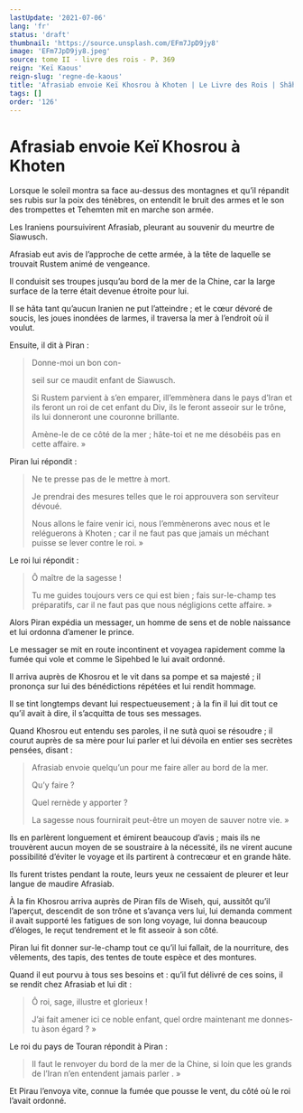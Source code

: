 ```yaml
---
lastUpdate: '2021-07-06'
lang: 'fr'
status: 'draft'
thumbnail: 'https://source.unsplash.com/EFm7JpD9jy8'
image: 'EFm7JpD9jy8.jpeg'
source: tome II - livre des rois - P. 369
reign: 'Keï Kaous'
reign-slug: 'regne-de-kaous'
title: 'Afrasiab envoie Keï Khosrou à Khoten | Le Livre des Rois | Shâhnâmeh'
tags: []
order: '126'
---
```


<!-- LTeX: language=fr -->

# Afrasiab envoie Keï Khosrou à Khoten

Lorsque le soleil montra sa face au-dessus des montagnes et qu’il répandit ses rubis sur la poix des ténèbres, on entendit le bruit des armes et le son des trompettes et Tehemten mit en marche son armée.

Les Iraniens poursuivirent Afrasiab, pleurant au souvenir du meurtre de Siawusch.

Afrasiab eut avis de l’approche de cette armée, à la tête de laquelle se trouvait Rustem animé de vengeance.

Il conduisit ses troupes jusqu’au bord de la mer de la Chine, car la large surface de la terre était devenue étroite pour lui.

Il se hâta tant qu’aucun Iranien ne put l’atteindre ; et le cœur dévoré de soucis, les joues inondées de larmes, il traversa la mer à l’endroit où il voulut.

Ensuite, il dit à Piran :

> Donne-moi un bon con-
>
> seil sur ce maudit enfant de Siawusch.
>
> Si Rustem parvient à s’en emparer, ill’emmènera dans le pays d’Iran et ils feront un roi de cet enfant du Div, ils le feront asseoir sur le trône, ils lui donneront une couronne brillante.
>
> Amène-le de ce côté de la mer ; hâte-toi et ne me désobéis pas en cette affaire. »

Piran lui répondit :

> Ne te presse pas de le mettre à mort.
>
> Je prendrai des mesures telles que le roi approuvera son serviteur dévoué.
>
> Nous allons le faire venir ici, nous I’emmènerons avec nous et le reléguerons à Khoten ; car il ne faut pas que jamais un méchant puisse se lever contre le roi. »

Le roi lui répondit :

> Ô maître de la sagesse !
>
> Tu me guides toujours vers ce qui est bien ; fais sur-le-champ tes préparatifs, car il ne faut pas que nous négligions cette affaire. »

Alors Piran expédia un messager, un homme de sens et de noble naissance et lui ordonna d’amener le prince.

Le messager se mit en route incontinent et voyagea rapidement comme la fumée qui vole et comme le Sipehbed le lui avait ordonné.

Il arriva auprès de Khosrou et le vit dans sa pompe et sa majesté ; il prononça sur lui des bénédictions répétées et lui rendit hommage.

Il se tint longtemps devant lui respectueusement ; à la fin il lui dit tout ce qu’il avait à dire, il s’acquitta de tous ses messages.

Quand Khosrou eut entendu ses paroles, il ne sutà quoi se résoudre ; il courut auprès de sa mère pour lui parler et lui dévoila en entier ses secrètes pensées, disant :

> Afrasiab envoie quelqu’un pour me faire aller au bord de la mer.
>
> Qu’y faire ?
>
> Quel rernède y apporter ?
>
> La sagesse nous fournirait peut-être un moyen de sauver notre vie. »

Ils en parlèrent longuement et émirent beaucoup d’avis ; mais ils ne trouvèrent aucun moyen de se soustraire à la nécessité, ils ne virent aucune possibilité d’éviter le voyage et ils partirent à contrecœur et en grande hâte.

Ils furent tristes pendant la route, leurs yeux ne cessaient de pleurer et leur langue de maudire Afrasiab.

À la fin Khosrou arriva auprès de Piran fils de Wiseh, qui, aussitôt qu’il l’aperçut, descendit de son trône et s’avança vers lui, lui demanda comment il avait supporté les fatigues de son long voyage, lui donna beaucoup d’éloges, le reçut tendrement et le fit asseoir à son côté.

Piran lui fit donner sur-le-champ tout ce qu’il lui fallait, de la nourriture, des vêlements, des tapis, des tentes de toute espèce et des montures.

Quand il eut pourvu à tous ses besoins et : qu’il fut délivré de ces soins, il se rendit chez Afrasiab et lui dit :

> Ô roi, sage, illustre et glorieux !
>
> J’ai fait amener ici ce noble enfant, quel ordre maintenant me donnes-tu àson égard ? »

Le roi du pays de Touran répondit à Piran :

> Il faut le renvoyer du bord de la mer de la Chine, si loin que les grands de l’Iran n’en entendent jamais parler . »

Et Pirau l’envoya vite, connue la fumée que pousse le vent, du côté où le roi l’avait ordonné.
